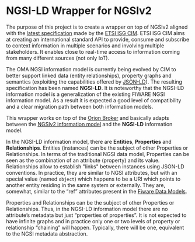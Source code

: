 # NGSI-LD Wrapper for NGSIv2

The purpose of this project is to create a wrapper on top of NGSIv2 aligned with the [latest specification](https://docbox.etsi.org/ISG/CIM/Open/ISG_CIM_NGSI-LD_API_Draft_for_public_review.pdf) made by the [ETSI ISG CIM](https://portal.etsi.org/tb.aspx?tbid=854&SubTB=854). ETSI ISG CIM aims at creating an international standard API to provide, consume and subscribe to context information in multiple scenarios and involving multiple stakeholders. It enables close to real-time access to information coming from many different sources (not only IoT). 

The OMA NGSI information model is currently being evolved by CIM to better support linked data (entity relationships), property graphs and semantics (exploiting the capabilities offered by [JSON-LD](https://json-ld.org/primer/latest/)).  The resulting specification has been named **NGSI-LD**. It is noteworthy that the NGSI-LD information model is a generalization of the existing FIWARE NGSI information model. As a result it is expected a good level of compatibility and a clear migration path between both information models. 

This wrapper works on top of the [Orion Broker](https://github.com/fiware/context.Orion) and basically adapts between the [NGSIv2 information model](http://fiware.github.io/specifications/ngsiv2/latest/) and the **NGSI-LD** information model. 

In the NGSI-LD information model, there are **Entities**, **Properties** and **Relationships**. Entities (instances) can be the subject of other Properties or Relationships. In terms of the traditional NGSI data model, Properties can be seen as the combination of an attribute (property) and its value. Relationships allow to establish "links" between instances using JSON-LD conventions. In practice, they are similar to NGSI attributes, but with an special value (named `object`) which happens to be a URI which points to another entity residing in the same system or externally. They are, somewhat, similar to the “ref” attributes present in the [Fiware Data Models](http://schema.fiware.org).

Properties and Relationships can be the subject of other Properties or Relationships. Thus, in the NGSI-LD information model there are no attribute’s metadata but just “properties of properties”. It is not expected to have infinite graphs and in practice only one or two levels of property or relationship “chaining” will happen. Typically, there will be one, equivalent to the NGSI metadata abstraction. 


